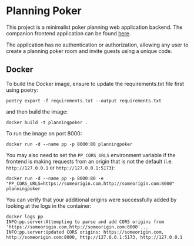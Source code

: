 # Planning Poker
This project is a minimalist poker planning web application backend. The companion frontend application can be found
[here](https://github.com/tristeng/planning-poker-ui).

The application has no authentication or authorization, allowing any user to create a planning poker room and invite
guests using a unique code.

## Docker
To build the Docker image, ensure to update the requirements.txt file first using poetry:
```shell
poetry export -f requirements.txt --output requirements.txt
```

and then build the image:
```shell
docker build -t planningpoker .
```

To run the image on port 8000:
```shell
docker run -d --name pp -p 8000:80 planningpoker
```

You may also need to set the `PP_CORS_URLS` environment variable if the frontend is making requests from an origin that 
is not the default (i.e. `http://127.0.0.1` or `http://127.0.0.1:5173`):
```shell
docker run -d --name pp -p 8000:80 -e "PP_CORS_URLS=https://someorigin.com,http://someorigin.com:8000" planningpoker
```

You can verify that your additional origins were successfully added by looking at the logs in the container:
```shell
docker logs pp
INFO:pp.server:Attempting to parse and add CORS origins from 'https://someorigin.com,http://someorigin.com:8000'...
INFO:pp.server:Updated CORS origins: https://someorigin.com, http://someorigin.com:8000, http://127.0.0.1:5173, http://127.0.0.1
```
